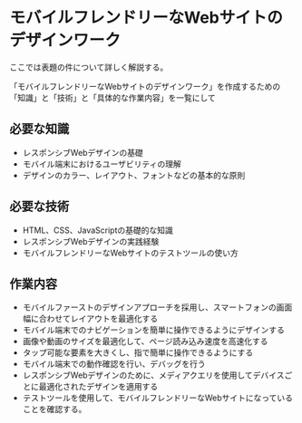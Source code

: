 # モバイルフレンドリーなWebサイトのデザインワーク
ここでは表題の件について詳しく解説する。


「モバイルフレンドリーなWebサイトのデザインワーク」を作成するための「知識」と「技術」と「具体的な作業内容」を一覧にして


## 必要な知識
* レスポンシブWebデザインの基礎
* モバイル端末におけるユーザビリティの理解
* デザインのカラー、レイアウト、フォントなどの基本的な原則

## 必要な技術
* HTML、CSS、JavaScriptの基礎的な知識
* レスポンシブWebデザインの実践経験
* モバイルフレンドリーなWebサイトのテストツールの使い方

## 作業内容
* モバイルファーストのデザインアプローチを採用し、スマートフォンの画面幅に合わせてレイアウトを最適化する
* モバイル端末でのナビゲーションを簡単に操作できるようにデザインする
* 画像や動画のサイズを最適化して、ページ読み込み速度を高速化する
* タップ可能な要素を大きくし、指で簡単に操作できるようにする
* モバイル端末での動作確認を行い、デバッグを行う
* レスポンシブWebデザインのために、メディアクエリを使用してデバイスごとに最適化されたデザインを適用する
* テストツールを使用して、モバイルフレンドリーなWebサイトになっていることを確認する。